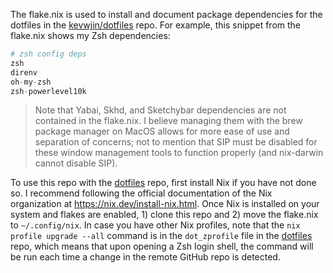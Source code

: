 The flake.nix is used to install and document package dependencies for the dotfiles in the [kevwjin/dotfiles](https://github.com/kevwjin/dotfiles) repo. For example, this snippet from the flake.nix shows my Zsh dependencies:
```flake.nix
# zsh config deps
zsh
direnv
oh-my-zsh
zsh-powerlevel10k
```
> Note that Yabai, Skhd, and Sketchybar dependencies are not contained in the flake.nix. I believe managing them with the brew package manager on MacOS allows for more ease of use and separation of concerns; not to mention that SIP must be disabled for these window management tools to function properly (and nix-darwin cannot disable SIP).

To use this repo with the [dotfiles](https://github.com/kevwjin/dotfiles) repo, first install Nix if you have not done so. I recommend following the official documentation of the Nix organization at https://nix.dev/install-nix.html. Once Nix is installed on your system and flakes are enabled, 1) clone this repo and 2) move the flake.nix to `~/.config/nix`. In case you have other Nix profiles, note that the `nix profile upgrade --all` command is in the `dot_zprofile` file in the [dotfiles](https://github.com/kevwjin/dotfiles) repo, which means that upon opening a Zsh login shell, the command will be run each time a change in the remote GitHub repo is detected.
